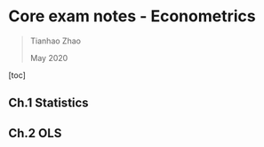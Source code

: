 # Core exam notes - Econometrics

> Tianhao Zhao
>
> May 2020

[toc]

## Ch.1 Statistics









## Ch.2 OLS











